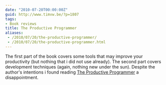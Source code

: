 ```yaml
---
date: "2010-07-20T00:00:00Z"
guid: http://www.timvw.be/?p=1807
tags:
- Book reviews
title: The Productive Programmer
aliases:
 - /2010/07/20/the-productive-programmer/
 - /2010/07/20/the-productive-programmer.html
---
```

The first part of the book covers some tools that may improve your productivity (but nothing that i did not use already). The second part covers development techniques (again, nothing new under the sun). Despite the author's intentions i found reading [The Productive Programmer](http://oreilly.com/catalog/9780596519544) a disappointment.
